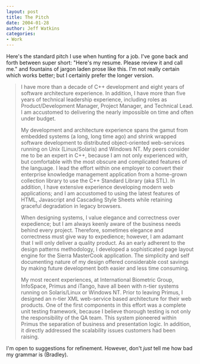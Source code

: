 ```yaml
---
layout: post
title: The Pitch
date: 2004-01-28
author: Jeff Watkins
categories:
- Work
---
```


<p>Here's the standard pitch I use when hunting for a job. I've gone
back and forth between super short: "Here's my resume. Please review it
and call me." and fountains of jargon laden prose like this. I'm not
really certain which works better; but I certainly prefer the longer
version.</p>
<blockquote>
	<p>I have more than a decade of C++ development and eight years of
	software architecture experience. In addition, I have more than
	five years of technical leadership experience, including roles as
	Product/Development Manager, Project Manager, and Technical Lead. I
	am accustomed to delivering the nearly impossible on time and often
	under budget.</p>
	<p>My development and architecture experience spans the gamut from
	embedded systems (a long, long time ago) and shrink wrapped
	software development to distributed object-oriented web-services
	running on Unix (Linux/Solaris) and Windows NT. My peers consider
	me to be an expert in C++, because I am not only experienced with,
	but comfortable with the most obscure and complicated features of
	the language. I lead the effort within one employer to convert
	their enterprise knowledge management application from a home-grown
	collection library to use the C++ Standard Library (aka STL). In
	addition, I have extensive experience developing modern web
	applications; and I am accustomed to using the latest features of
	HTML, Javascript and Cascading Style Sheets while retaining
	graceful degradation in legacy browsers.</p>
	<p>When designing systems, I value elegance and correctness over
	expedience; but I am always keenly aware of the business needs
	behind every project. Therefore, sometimes elegance and correctness
	must give way to expedience; however, I am adamant that I will only
	deliver a quality product. As an early adherent to the design
	patterns methodology, I developed a sophisticated page layout
	engine for the Sierra MasterCook application. The simplicity and
	self documenting nature of my design offered considerable cost
	savings by making future development both easier and less time
	consuming.</p>
	<p>My most recent experiences, at International Biometric Group,
	InfoSpace, Primus and iTango, have all been with n-tier systems
	running on Solaris/Linux or Windows NT. Prior to leaving Primus, I
	designed an n-tier XML web-service based architecture for their web
	products. One of the first components in this effort was a complete
	unit testing framework, because I believe thorough testing is not
	only the responsibility of the QA team. This system pioneered
	within Primus the separation of business and presentation logic. In
	addition, it directly addressed the scalability issues customers
	had been raising.</p>
</blockquote>
<p>I'm open to suggestions for refinement. However, don't <i>just</i>
tell me how bad my grammar is (Bradley).</p>